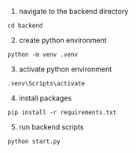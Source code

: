 1. navigate to the backend directory
```
cd backend
```
2. create python environment
```
python -m venv .venv
```
3. activate python environment
```
.venv\Scripts\activate
```
4. install packages
```
pip install -r requirements.txt
```
5. run backend scripts
```
python start.py
```